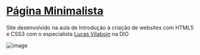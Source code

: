 # [Página Minimalista](https://gracibrea.github.io/pagina-minimalista/)
 Site desenvolvido na aula de Introdução à criação de websites com HTML5 e CSS3 com o especialista [Lucas Vilaboin](https://github.com/vilaboim) na DIO
 
 ![image](https://user-images.githubusercontent.com/88933480/157976169-bef22499-9d7c-4ff3-8503-7780f3d05e30.png)
